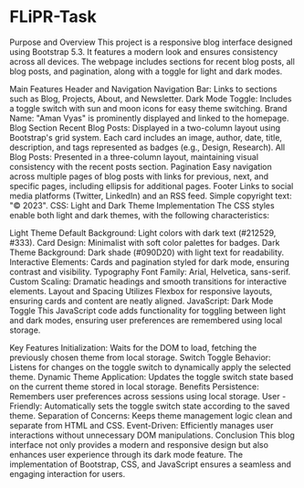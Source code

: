 # FLiPR-Task
Purpose and Overview
This project is a responsive blog interface designed using Bootstrap 5.3. It features a modern look and ensures consistency across all devices. The webpage includes sections for recent blog posts, all blog posts, and pagination, along with a toggle for light and dark modes.

Main Features
Header and Navigation
Navigation Bar: Links to sections such as Blog, Projects, About, and Newsletter.
Dark Mode Toggle: Includes a toggle switch with sun and moon icons for easy theme switching.
Brand Name: "Aman Vyas" is prominently displayed and linked to the homepage.
Blog Section
Recent Blog Posts:
Displayed in a two-column layout using Bootstrap's grid system.
Each card includes an image, author, date, title, description, and tags represented as badges (e.g., Design, Research).
All Blog Posts:
Presented in a three-column layout, maintaining visual consistency with the recent posts section.
Pagination
Easy navigation across multiple pages of blog posts with links for previous, next, and specific pages, including ellipsis for additional pages.
Footer
Links to social media platforms (Twitter, LinkedIn) and an RSS feed.
Simple copyright text: "© 2023".
CSS: Light and Dark Theme Implementation
The CSS styles enable both light and dark themes, with the following characteristics:

Light Theme
Default Background: Light colors with dark text (#212529, #333).
Card Design: Minimalist with soft color palettes for badges.
Dark Theme
Background: Dark shade (#090D20) with light text for readability.
Interactive Elements: Cards and pagination styled for dark mode, ensuring contrast and visibility.
Typography
Font Family: Arial, Helvetica, sans-serif.
Custom Scaling: Dramatic headings and smooth transitions for interactive elements.
Layout and Spacing
Utilizes Flexbox for responsive layouts, ensuring cards and content are neatly aligned.
JavaScript: Dark Mode Toggle
This JavaScript code adds functionality for toggling between light and dark modes, ensuring user preferences are remembered using local storage.

Key Features
Initialization: Waits for the DOM to load, fetching the previously chosen theme from local storage.
Switch Toggle Behavior: Listens for changes on the toggle switch to dynamically apply the selected theme.
Dynamic Theme Application: Updates the toggle switch state based on the current theme stored in local storage.
Benefits
Persistence: Remembers user preferences across sessions using local storage.
User -Friendly: Automatically sets the toggle switch state according to the saved theme.
Separation of Concerns: Keeps theme management logic clean and separate from HTML and CSS.
Event-Driven: Efficiently manages user interactions without unnecessary DOM manipulations.
Conclusion
This blog interface not only provides a modern and responsive design but also enhances user experience through its dark mode feature. The implementation of Bootstrap, CSS, and JavaScript ensures a seamless and engaging interaction for users.
